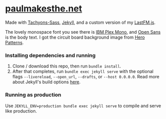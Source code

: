 # [paulmakesthe.net](https://paulmakesthe.net/)
Made with [Tachyons-Sass](https://github.com/tachyons-css/tachyons-sass), [Jekyll](https://jekyllrb.com), and a custom version of my [LastFM.js](https://github.com/pschfr/LastFM.js).

The lovely monospace font you see there is [IBM Plex Mono](https://fonts.google.com/specimen/IBM+Plex+Mono), and [Open Sans](https://fonts.google.com/specimen/Open+Sans) is the body text. I got the circuit board background image from [Hero Patterns](https://www.heropatterns.com/).

### Installing dependencies and running
1. Clone / download this repo, then run `bundle install`.
2. After that completes, run `bundle exec jekyll serve` with the optional flags `--livereload`, `--open_url`, `--drafts`, or `--host 0.0.0.0`. Read more about Jekyll's build options [here](https://jekyllrb.com/docs/configuration/options/#build-command-options).

### Running as production
Use `JEKYLL_ENV=production bundle exec jekyll serve` to compile and serve like production.
